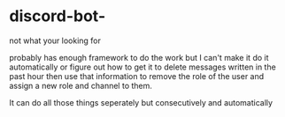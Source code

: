 # discord-bot-
not what your looking for 


probably has enough framework to do the work but I can't make it do it automatically or figure out how to get it to delete messages written in the past hour then use that information to remove the role of the user and assign a new role and channel to them. 

It can do all those things seperately but consecutively and automatically 
